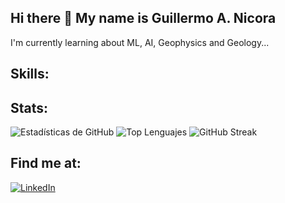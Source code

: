 ## Hi there 👋 My name is Guillermo A. Nicora

I'm currently learning about ML, AI, Geophysics and Geology...

## Skills:

## Stats:
![Estadísticas de GitHub](https://github-readme-stats.vercel.app/api?username=nicorag&show_icons=true&theme=radical)
![Top Lenguajes](https://github-readme-stats.vercel.app/api/top-langs/?username=nicorag&layout=compact&theme=radical)
![GitHub Streak](https://github-readme-streak-stats.herokuapp.com/?user=nicorag&theme=radical)



## Find me at:

[![LinkedIn](https://img.shields.io/badge/LinkedIn-Guillermo_A_Nicora-0077B5?style=for-the-badge&logo=linkedin&logoColor=white&labelColor=101010)](https://linkedin.com/in/nicora2023)


<!--
**nicorag/nicorag** is a ✨ _special_ ✨ repository because its `README.md` (this file) appears on your GitHub profile.

Here are some ideas to get you started:

- 🔭 I’m currently working on ...
- 🌱 I’m currently learning ...
- 👯 I’m looking to collaborate on ...
- 🤔 I’m looking for help with ...
- 💬 Ask me about ...
- 📫 How to reach me: ...
- 😄 Pronouns: ...
- ⚡ Fun fact: ...
-->
